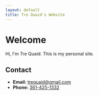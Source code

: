 ```yaml
---
layout: default
title: Tre Quaid's Website
---
```


# Welcome

Hi, I'm Tre Quaid. This is my personal site.

## Contact

- **Email:** [trequaid@gmail.com](mailto:trequaid@gmail.com)  
- **Phone:** [361-425-1332](tel:3614251332)